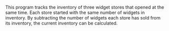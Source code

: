 This program tracks the inventory of three widget stores that opened at the same time. Each store started with the same number of widgets in inventory. By subtracting the number of widgets each store has sold from its inventory, the current inventory can be calculated.
